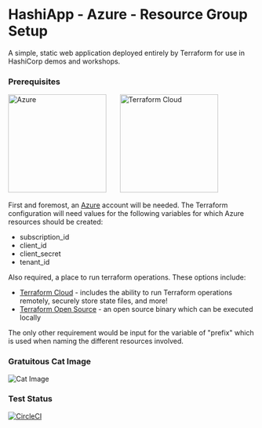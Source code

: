 # HashiApp - Azure - Resource Group Setup

A simple, static web application deployed entirely by Terraform for use in HashiCorp demos and workshops.

### Prerequisites

<img src="https://logodix.com/logo/745893.png" alt="Azure" width="200"/> &nbsp; &nbsp; &nbsp; <img src="https://www.datocms-assets.com/2885/1603728375-blog-library-product-terraform-cloud.jpg" alt="Terraform Cloud" width="200"/>

First and foremost, an [Azure](https://azure.microsoft.com/en-us/) account will be needed. The Terraform configuration will need values for the following variables for which Azure resources should be created: 
- subscription_id
- client_id
- client_secret
- tenant_id

Also required, a place to run terraform operations. These options include:
- [Terraform Cloud](https://app.terraform.io) - includes the ability to run Terraform operations remotely, securely store state files, and more!
- [Terraform Open Source](https://www.terraform.io/downloads.html) - an open source binary which can be executed locally 

The only other requirement would be input for the variable of "prefix" which is used when naming the different resources involved. 

### Gratuitous Cat Image

![Cat Image](http://placekitten.com/g/400/200)

### Test Status

[![CircleCI](https://circleci.com/gh/hashicorp/hashicat-azure/tree/master.svg?style=svg)](https://circleci.com/gh/hashicorp/hashicat-azure/tree/master)